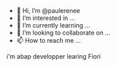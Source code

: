 - 👋 Hi, I’m @paulerenee
- 👀 I’m interested in ...
- 🌱 I’m currently learning ...
- 💞️ I’m looking to collaborate on ...
- 📫 How to reach me ...

<!---
paulerenee/paulerenee is a ✨ special ✨ repository because its `README.md` (this file) appears on your GitHub profile.
You can click the Preview link to take a look at your changes.
--->i'm abap developper learing Fiori
